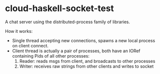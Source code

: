 # cloud-haskell-socket-test

A chat server using the distributed-process family of libraries.

How it works:

* Single thread accepting new connections, spawns a new local process on
  client connect.
* Client thread is actually a pair of processes, both have an IORef containing
  Pids of all other processes:
  1. Reader: reads msgs from client, and broadcasts to other processes
  2. Writer: receives raw strings from other clients and writes to socket
